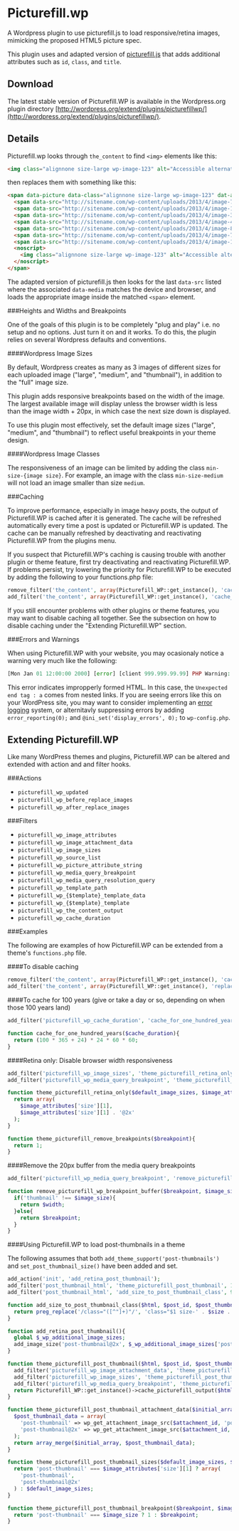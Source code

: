 Picturefill.wp
==============

A Wordpress plugin to use picturefill.js to load responsive/retina images, mimicking the proposed HTML5 picture spec.

This plugin uses and adapted version of [picturefill.js](https://github.com/scottjehl/picturefill) that adds additional attributes such as `id`, `class`, and `title`.

Download
--------

The latest stable version of Picturefill.WP is available in the Wordpress.org plugin directory [http://wordpress.org/extend/plugins/picturefillwp/](http://wordpress.org/extend/plugins/picturefillwp/).

Details
-------

Picturefill.wp looks through `the_content` to find `<img>` elements like this:

```html
<img class="alignnone size-large wp-image-123" alt="Accessible alternate text for the image" title="A title that displays on hover" src="http://sitename.com/wp-content/uploads/2013/4/image-770x577.jpg" width="770" height="577" />
```

then replaces them with something like this:

```html
<span data-picture data-class="alignnone size-large wp-image-123" dat-alt="Accessible alternate text for the image" data-title="A title that displays on hover" data-width="770" data-height="577">
  <span data-src="http://sitename.com/wp-content/uploads/2013/4/image-770x577.jpg"></span>
  <span data-src="http://sitename.com/wp-content/uploads/2013/4/image-150x150.jpg" data-width="150" data-height="150" data-media="(min-width: 1px)" class="picturefill-wp-source thumbnail"></span>
  <span data-src="http://sitename.com/wp-content/uploads/2013/4/image-300x300.jpg" data-width="150" data-height="150" data-media="(min-width: 1px) and (-webkit-min-device-pixel-ratio: 1.5),(min-resolution: 144dpi),(min-resolution: 1.5dppx)" class="picturefill-wp-source retina thumbnail"></span>
  <span data-src="http://sitename.com/wp-content/uploads/2013/4/image-400x300.jpg" data-width="400" data-height="300" data-media="(min-width: 420px)" class="picturefill-wp-source medium"></span>
  <span data-src="http://sitename.com/wp-content/uploads/2013/4/image-800x600.jpg" data-width="400" data-height="300" data-media="(min-width: 420px) and (-webkit-min-device-pixel-ratio: 1.5),(min-resolution: 144dpi),(min-resolution: 1.5dppx)" class="picturefill-wp-source retina medium"></span>
  <span data-src="http://sitename.com/wp-content/uploads/2013/4/image-770x577.jpg" data-width="770" data-height="577" data-media="(min-width: 790px)" class="picturefill-wp-source large"></span>
  <span data-src="http://sitename.com/wp-content/uploads/2013/4/image-1540x1155.jpg" data-width="770" data-height="577" data-media="(min-width: 790px) and (-webkit-min-device-pixel-ratio: 1.5),(min-resolution: 144dpi),(min-resolution: 1.5dppx)" class="picturefill-wp-source retina large"></span>
  <noscript>
    <img class="alignnone size-large wp-image-123" alt="Accessible alternate text for the image" title="A title that displays on hover" src="http://sitename.com/wp-content/uploads/2013/4/image-770x577.jpg" width="770" height="577" />
  </noscript>
</span>
```

The adapted version of picturefill.js then looks for the last `data-src` listed where the associated `data-media` matches the device and browser, and loads the appropriate image inside the matched `<span>` element.

###Heights and Widths and Breakpoints

One of the goals of this plugin is to be completely "plug and play" i.e. no setup and no options. Just turn it on and it works. To do this, the plugin relies on several Wordpress defaults and conventions.

####Wordpress Image Sizes

By default, Wordpress creates as many as 3 images of different sizes for each uploaded image ("large", "medium", and "thumbnail"), in addition to the "full" image size.

This plugin adds responsive breakpoints based on the width of the image. The largest available image will display unless the browser width is less than the image width + 20px, in which case the next size down is displayed.

To use this plugin most effectively, set the default image sizes ("large", "medium", and "thumbnail") to reflect useful breakpoints in your theme design.

####Wordpress Image Classes

The responsiveness of an image can be limited by adding the class `min-size-{image size}`. For example, an image with the class `min-size-medium` will not load an image smaller than size `medium`.

###Caching

To improve performance, especially in image heavy posts, the output of Picturefill.WP is cached after it is generated. The cache will be refreshed automatically every time a post is updated or Picturefill.WP is updated. The cache can be manually refreshed by deactivating and reactivating Picturefill.WP from the plugins menu.

If you suspect that Picturefill.WP's caching is causing trouble with another plugin or theme feature, first try deactivating and reactivating Picturefill.WP. If problems persist, try lowering the priority for Picturefill.WP to be executed by adding the following to your functions.php file:

```php
remove_filter('the_content', array(Picturefill_WP::get_instance(), 'cache_picturefill_output'), 11);
add_filter('the_content', array(Picturefill_WP::get_instance(), 'cache_picturefill_output'), 9999);
```

If you still encounter problems with other plugins or theme features, you may want to disable caching all together. See the subsection on how to disable caching under the "Extending Picturefill.WP" section.

###Errors and Warnings

When using Picturefill.WP with your website, you may ocasionaly notice a warning very much like the following:

```php
[Mon Jan 01 12:00:00 2000] [error] [client 999.999.99.99] PHP Warning: DOMDocument::loadHTML() [domdocument.loadhtml]: Unexpected end tag : a in Entity, line: 17 in /server/www/wp-content/plugins/picturefill/inc/class-model-picturefill-wp.php on line 20
```

This error indicates impropperly formed HTML. In this case, the `Unexpected end tag : a` comes from nested links. If you are seeing errors like this on your WordPress site, you may want to consider implementing an [error logging](http://codex.wordpress.org/Editing_wp-config.php#Configure_Error_Logging) system, or alternitavly suppressing errors by adding `error_reporting(0);` and `@ini_set('display_errors', 0);` to `wp-config.php`.

Extending Picturefill.WP
------------------------

Like many WordPress themes and plugins, Picturefill.WP can be altered and extended with action and and filter hooks.

###Actions

* `picturefill_wp_updated`
* `picturefill_wp_before_replace_images`
* `picturefill_wp_after_replace_images`

###Filters

* `picturefill_wp_image_attributes`
* `picturefill_wp_image_attachment_data`
* `picturefill_wp_image_sizes`
* `picturefill_wp_source_list`
* `picturefill_wp_picture_attribute_string`
* `picturefill_wp_media_query_breakpoint`
* `picturefill_wp_media_query_resolution_query`
* `picturefill_wp_template_path`
* `picturefill_wp_{$template}_template_data`
* `picturefill_wp_{$template}_template`
* `picturefill_wp_the_content_output`
* `picturefill_wp_cache_duration`

###Examples

The following are examples of how Picturefill.WP can be extended from a theme's `functions.php` file.

####To disable caching

```php
remove_filter('the_content', array(Picturefill_WP::get_instance(), 'cache_picturefill_output'), 11);
add_filter('the_content', array(Picturefill_WP::get_instance(), 'replace_images'), 11);
```

####To cache for 100 years (give or take a day or so, depending on when those 100 years land)

```php
add_filter('picturefill_wp_cache_duration', 'cache_for_one_hundred_years');

function cache_for_one_hundred_years($cache_duration){
  return (100 * 365 + 24) * 24 * 60 * 60;
}
```

####Retina only: Disable browser width responsiveness

```php
add_filter('picturefill_wp_image_sizes', 'theme_picturefill_retina_only', 10, 2);
add_filter('picturefill_wp_media_query_breakpoint', 'theme_picturefill_remove_breakpoints');

function theme_picturefill_retina_only($default_image_sizes, $image_attributes){
  return array(
    $image_attributes['size'][1],
    $image_attributes['size'][1] . '@2x'
  );
}

function theme_picturefill_remove_breakpoints($breakpoint){
  return 1;
}
```

####Remove the 20px buffer from the media query breakpoints

```php
add_filter('picturefill_wp_media_query_breakpoint', 'remove_picturefill_wp_breakpoint_buffer', 10, 3);

function remove_picturefill_wp_breakpoint_buffer($breakpoint, $image_size, $width){
  if('thumbnail' !== $image_size){
    return $width;
  }else{
    return $breakpoint;
  }
}
```

####Using Picturefill.WP to load post-thumbnails in a theme

The following assumes that both `add_theme_support('post-thumbnails')` and `set_post_thumbnail_size()` have been added and set.

```php
add_action('init', 'add_retina_post_thumbnail');
add_filter('post_thumbnail_html', 'theme_picturefill_post_thumbnail', 10, 5);
add_filter('post_thumbnail_html', 'add_size_to_post_thumbnail_class', 9, 5);

function add_size_to_post_thumbnail_class($html, $post_id, $post_thumbnail_id, $size, $attr){
  return preg_replace('/class="([^"]+)"/', 'class="$1 size-' . $size . '"', $html);
}

function add_retina_post_thumbnail(){
  global $_wp_additional_image_sizes;
  add_image_size('post-thumbnail@2x', $_wp_additional_image_sizes['post-thumbnail']['width'] * 2, $_wp_additional_image_sizes['post-thumbnail']['height'] * 2, $_wp_additional_image_sizes['post-thumbnail']['crop']);
}

function theme_picturefill_post_thumbnail($html, $post_id, $post_thumbnail_id, $size, $attr){
  add_filter('picturefill_wp_image_attachment_data', 'theme_picturefill_post_thumbnail_attachment_data', 10, 2);
  add_filter('picturefill_wp_image_sizes', 'theme_picturefill_post_thumbnail_sizes', 10, 2);
  add_filter('picturefill_wp_media_query_breakpoint', 'theme_picturefill_post_thumbnail_breakpoint', 10, 3);
  return Picturefill_WP::get_instance()->cache_picturefill_output($html, 'post_thumbnail');
}

function theme_picturefill_post_thumbnail_attachment_data($initial_array, $attachment_id){
  $post_thumbnail_data = array(
    'post-thumbnail' => wp_get_attachment_image_src($attachment_id, 'post-thumbnail'),
    'post-thumbnail@2x' => wp_get_attachment_image_src($attachment_id, 'post-thumbnail@2x')
  );
  return array_merge($initial_array, $post_thumbnail_data);
}

function theme_picturefill_post_thumbnail_sizes($default_image_sizes, $image_attributes){
  return 'post-thumbnail' === $image_attributes['size'][1] ? array(
    'post-thumbnail',
    'post-thumbnail@2x'
  ) : $default_image_sizes;
}

function theme_picturefill_post_thumbnail_breakpoint($breakpoint, $image_size, $width){
  return 'post-thumbnail' === $image_size ? 1 : $breakpoint;
}
```
